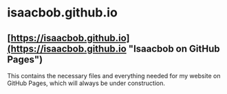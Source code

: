 # isaacbob.github.io
[https://isaacbob.github.io](https://isaacbob.github.io "Isaacbob on GitHub Pages")
---

This contains the necessary files and everything needed for my website on GitHub Pages, which will always be under construction.
